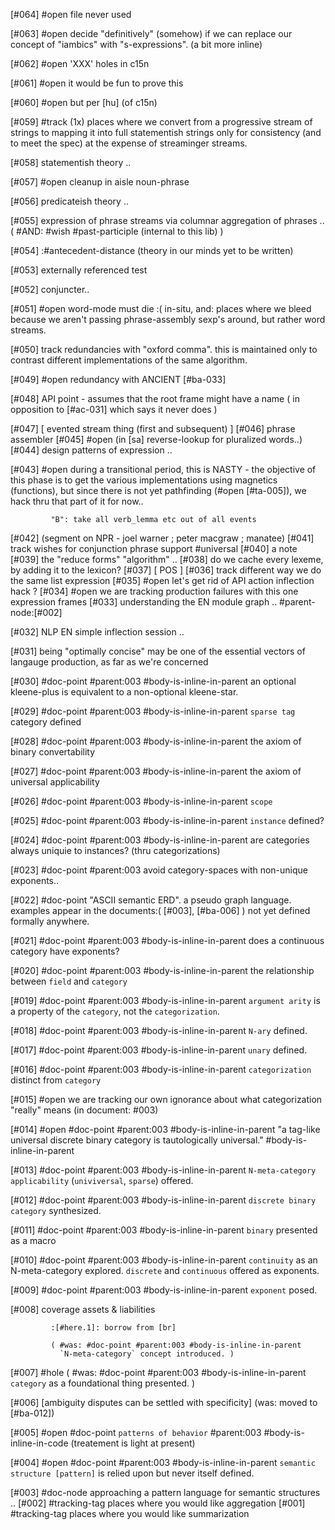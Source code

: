 [#064] #open file never used

[#063] #open decide "definitively" (somehow) if we can replace our concept
             of "iambics" with "s-expressions". (a bit more inline)

[#062] #open 'XXX' holes in c15n

[#061] #open it would be fun to prove this

[#060] #open but per [hu]  (of c15n)

[#059]       #track (1x) places where we convert from a progressive stream
             of strings to mapping it into full statementish strings
             only for consistency (and to meet the spec) at the expense
             of streaminger streams.

[#058]       statementish theory ..

[#057] #open cleanup in aisle noun-phrase

[#056]       predicateish theory ..

[#055]       expression of phrase streams via columnar aggregation of phrases ..
             ( #AND: #wish #past-participle (internal to this lib) )

[#054]       :#antecedent-distance  (theory in our minds yet to be written)

[#053]       externally referenced test

[#052]       conjuncter..

[#051] #open word-mode must die :( in-situ, and: places where we bleed
             because we aren't passing phrase-assembly sexp's around, but
             rather word streams.

[#050]       track redundancies with "oxford comma". this is maintained
             only to contrast different implementations of the same algorithm.

[#049] #open redundancy with ANCIENT [#ba-033]

[#048]       API point - assumes that the root frame might have a name
             ( in opposition to [#ac-031] which says it never does )

[#047]       [ evented stream thing (first and subsequent) ]
[#046]       phrase assembler
[#045] #open (in [sa] reverse-lookup for pluralized words..)
[#044]       design patterns of expression ..

[#043] #open during a transitional period, this is NASTY - the objective
             of this phase is to get the various implementations using
             magnetics (functions), but since there is not yet pathfinding
             (#open [#ta-005]), we hack thru that part of it for now..

             "B": take all verb_lemma etc out of all events

[#042]       (segment on NPR - joel warner ; peter macgraw ; manatee)
[#041]       track wishes for conjunction phrase support #universal
[#040]       a note
[#039]       the "reduce forms" "algorithm" ..
[#038]       do we cache every lexeme, by adding it to the lexicon?
[#037]       [ POS ]
[#036]       track different way we do the same list expression
[#035] #open let's get rid of API action inflection hack ?
[#034] #open we are tracking production failures with this one
             expression frames
[#033]       understanding the EN module graph .. #parent-node:[#002]

[#032]       NLP EN simple inflection session ..

[#031]       being "optimally concise" may be one of the essential
             vectors of langauge production, as far as we're concerned

[#030]       #doc-point #parent:003 #body-is-inline-in-parent an optional
             kleene-plus is equivalent to a non-optional kleene-star.

[#029]       #doc-point #parent:003 #body-is-inline-in-parent
               `sparse tag` category defined

[#028]       #doc-point #parent:003 #body-is-inline-in-parent
               the axiom of binary convertability

[#027]       #doc-point #parent:003 #body-is-inline-in-parent
               the axiom of universal applicability

[#026]       #doc-point #parent:003 #body-is-inline-in-parent
               `scope`

[#025]       #doc-point #parent:003 #body-is-inline-in-parent
               `instance` defined?

[#024]       #doc-point #parent:003 #body-is-inline-in-parent
               are categories always uniquie to instances?
               (thru categorizations)

[#023]       #doc-point #parent:003
               avoid category-spaces with non-unique exponents..

[#022]       #doc-point "ASCII semantic ERD". a pseudo graph language.
               examples appear in the documents:( [#003], [#ba-006] )
               not yet defined formally anywhere.

[#021]       #doc-point #parent:003 #body-is-inline-in-parent
               does a continuous category have exponents?

[#020]       #doc-point #parent:003 #body-is-inline-in-parent
               the relationship between `field` and `category`

[#019]       #doc-point #parent:003 #body-is-inline-in-parent
               `argument arity` is a property of the `category`, not the
               `categorization`.

[#018]       #doc-point #parent:003 #body-is-inline-in-parent
               `N-ary` defined.

[#017]       #doc-point #parent:003 #body-is-inline-in-parent
               `unary` defined.

[#016]       #doc-point #parent:003 #body-is-inline-in-parent
               `categorization` distinct from `category`

[#015] #open we are tracking our own ignorance about what categorization
             "really" means (in document: #003)

[#014] #open #doc-point #parent:003 #body-is-inline-in-parent
               "a tag-like universal discrete binary category is
               tautologically universal."
               #body-is-inline-in-parent

[#013]       #doc-point #parent:003 #body-is-inline-in-parent
              `N-meta-category` `applicability` (`univiversal`, `sparse`)
              offered.

[#012]       #doc-point #parent:003 #body-is-inline-in-parent
               `discrete binary category` synthesized.

[#011]       #doc-point #parent:003 #body-is-inline-in-parent
               `binary` presented as a macro

[#010]       #doc-point #parent:003 #body-is-inline-in-parent
               `continuity` as an N-meta-category explored.
               `discrete` and `continuous` offered as exponents.

[#009]       #doc-point #parent:003 #body-is-inline-in-parent
               `exponent` posed.

[#008]       coverage assets & liabilities

             :[#here.1]: borrow from [br]

             ( #was: #doc-point #parent:003 #body-is-inline-in-parent
               `N-meta-category` concept introduced. )

[#007] #hole
             ( #was: #doc-point #parent:003 #body-is-inline-in-parent
               `category` as a foundational thing presented. )

[#006]       [ambiguity disputes can be settled with specificity]
             (was: moved to [#ba-012])

[#005] #open #doc-point `patterns of behavior` #parent:003
               #body-is-inline-in-code (treatement is light at present)

[#004] #open #doc-point #parent:003 #body-is-inline-in-parent
               `semantic structure [pattern]` is relied upon but never
               itself defined.

[#003]       #doc-node
               approaching a pattern language for semantic structures ..
[#002]       #tracking-tag places where you would like aggregation
[#001]       #tracking-tag places where you would like summarization
